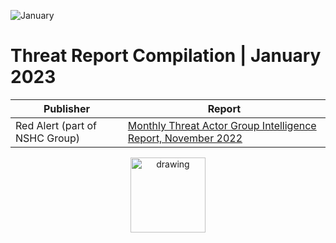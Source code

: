 ![January](https://github.com/jwennekers/2023-Threat-Report-Compilation/assets/136587455/e1d75c84-bb4b-49cc-af22-3aa0897e39b7)

# Threat Report Compilation | January 2023


| Publisher  | Report |
| ------------- | ------------- |
|Red Alert (part of NSHC Group)| [Monthly Threat Actor Group Intelligence Report, November 2022](https://redalert.nshc.net/2023/01/18/monthly-threat-actor-group-intelligence-report-november-2022-eng/)  |

<div align="center">
<img src="https://github.com/jwennekers/2023-Threat-Report-Compilation/assets/136587455/6061c6fd-330d-46e4-acdd-336c580fca4e" alt="drawing" width="120"/>
</div>
